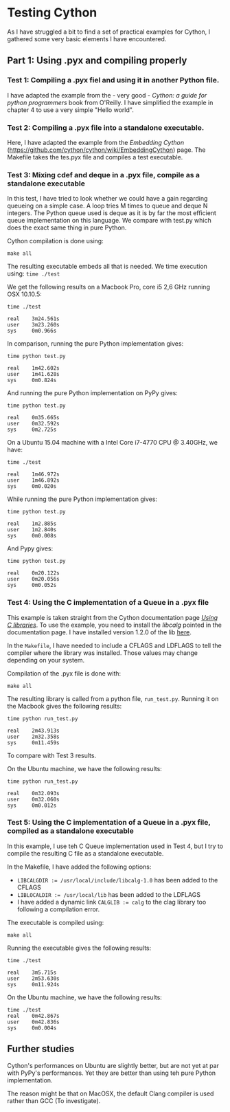 # Testing Cython

As I have struggled a bit to find a set of practical examples for Cython, I gathered some very basic elements I have encountered.

## Part 1: Using .pyx and compiling properly

### Test 1: Compiling a .pyx fiel and using it in another Python file.

I have adapted the example from the - very good - _Cython: a guide for python programmers_ book from O'Reilly. I have simplified the example in chapter 4 to use a very simple "Hello world".

### Test 2: Compiling a .pyx file into a standalone executable.

Here, I have adapted the example from the _Embedding Cython_ (https://github.com/cython/cython/wiki/EmbeddingCython) page. The Makefile takes the tes.pyx file and compiles a test executable.

### Test 3: Mixing cdef and deque in a .pyx file, compile as a standalone executable

In this test, I have tried to look whether we could have a gain regarding queueing on a simple case. A loop tries M times to queue and deque N integers. The Python queue used is deque as it is by far the most efficient queue implementation on this language. We compare with test.py which does the exact same thing in pure Python.

Cython compilation is done using:
```
make all
```
The resulting executable embeds all that is needed. We time execution using:
`time ./test`

We get the following results on a Macbook Pro, core i5 2,6 GHz running OSX 10.10.5:
```
time ./test

real    3m24.561s
user    3m23.260s
sys     0m0.966s
```

In comparison, running the pure Python implementation gives:
```
time python test.py

real    1m42.602s
user    1m41.628s
sys     0m0.824s
```

And running the pure Python implementation on PyPy gives:
```
time python test.py

real    0m35.665s
user    0m32.592s
sys     0m2.725s
```

On a Ubuntu 15.04 machine with a Intel Core i7-4770 CPU @ 3.40GHz, we have:
```
time ./test

real	1m46.972s
user	1m46.892s
sys		0m0.020s
```

While running the pure Python implementation gives:
```
time python test.py 

real	1m2.885s
user	1m2.840s
sys		0m0.008s
```

And Pypy gives:
```
time python test.py 

real	0m20.122s
user	0m20.056s
sys		0m0.052s
```

### Test 4: Using the C implementation of a Queue in a .pyx file

This example is taken straight from the Cython documentation page [_Using C libraries_](http://docs.cython.org/src/tutorial/clibraries.html). To use the example, you need to install the _libcalg_ pointed in the documentation page. I have installed version 1.2.0 of the lib [here](https://github.com/fragglet/c-algorithms/releases).

In the `Makefile`, I have needed to include a CFLAGS and LDFLAGS to tell the compiler where the library was installed. Those values may change depending on your system.

Compilation of the .pyx file is done with:
```
make all
```

The resulting library is called from a python file, `run_test.py`. Running it on the Macbook gives the following results:
```
time python run_test.py

real    2m43.913s
user    2m32.358s
sys     0m11.459s
```
To compare with Test 3 results.

On the Ubuntu machine, we have the following results:
```
time python run_test.py 

real	0m32.093s
user	0m32.060s
sys		0m0.012s
```

### Test 5: Using the C implementation of a Queue in a .pyx file, compiled as a standalone executable

In this example, I use teh C Queue implementation used in Test 4, but I try to compile the resulting C file as a standalone executable.

In the Makefile, I have added the following options:
* `LIBCALGDIR := /usr/local/include/libcalg-1.0` has been added to the CFLAGS
* `LIBLOCALDIR := /usr/local/lib` has been added to the LDFLAGS
* I have added a dynamic link `CALGLIB := calg` to the clag library too following a compilation error.

The executable is compiled using:
```
make all
```

Running the executable gives the following results:
```
time ./test

real    3m5.715s
user    2m53.630s
sys     0m11.924s

```

On the Ubuntu machine, we have the following results:
```
time ./test
real	0m42.867s
user	0m42.836s
sys		0m0.004s
```

## Further studies

Cython's performances on Ubuntu are slightly better, but are not yet at par with PyPy's performances. Yet they are better than using teh pure Python implementation.

The reason might be that on MacOSX, the default Clang compiler is used rather than GCC (To investigate).